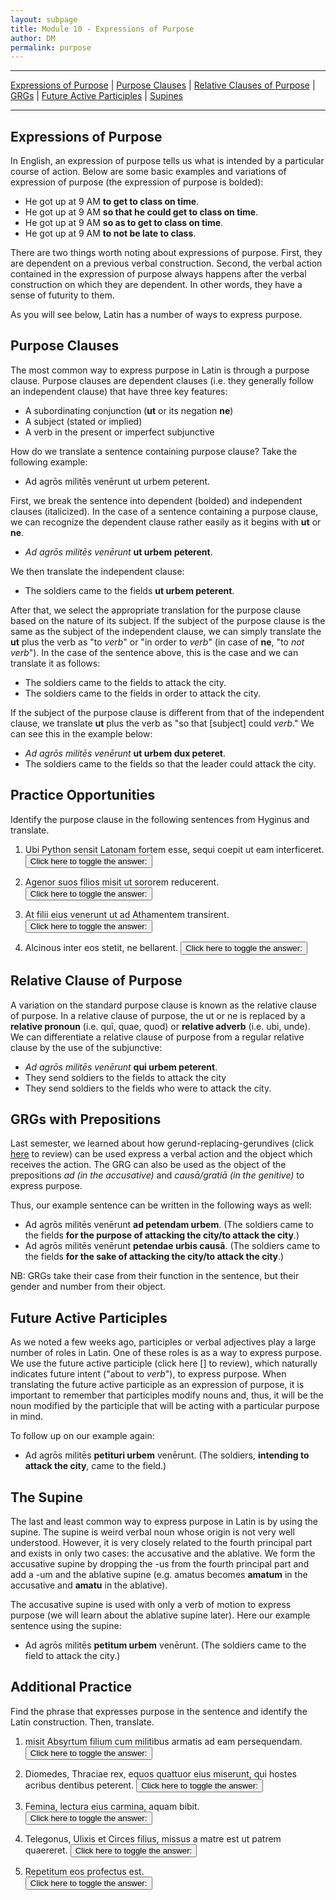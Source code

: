 ```yaml
---
layout: subpage
title: Module 10 - Expressions of Purpose
author: DM
permalink: purpose
---
```


***

[Expressions of Purpose](#expressions-of-purpose) \| [Purpose Clauses](#purpose-clauses) \| [Relative Clauses of Purpose](#relative-clauses-of-purpose) \| [GRGs](#grgs-purpose) \| [Future Active Participles](#fap-purpose) \| [Supines](#supine-accusative)

***
## Expressions of Purpose

In English, an expression of purpose tells us what is intended by a particular course of action. Below are some basic examples and variations of expression of purpose (the expression of purpose is bolded):

- He got up at 9 AM **to get to class on time**.
- He got up at 9 AM **so that he could get to class on time**.
- He got up at 9 AM **so as to get to class on time**.
- He got up at 9 AM **to not be late to class**.

There are two things worth noting about expressions of purpose. First, they are dependent on a previous verbal construction. Second, the verbal action contained in the expression of purpose always happens after the verbal construction on which they are dependent. In other words, they have a sense of futurity to them.

As you will see below, Latin has a number of ways to express purpose.  

## Purpose Clauses

The most common way to express purpose in Latin is through a purpose clause. Purpose clauses are dependent clauses (i.e. they generally follow an independent clause) that have three key features:

- A subordinating conjunction (**ut** or its negation **ne**)
- A subject (stated or implied)
- A verb in the present or imperfect subjunctive

How do we translate a sentence containing purpose clause? Take the following example:

- Ad agrōs militēs venērunt ut urbem peterent.

First, we break the sentence into dependent (bolded) and independent clauses (italicized). In the case of a sentence containing a purpose clause, we can recognize the dependent clause rather easily as it begins with **ut** or **ne**.

- *Ad agrōs militēs venērunt* **ut urbem peterent**.

We then translate the independent clause:

- The soldiers came to the fields **ut urbem peterent**.

After that, we select the appropriate translation for the purpose clause based on the nature of its subject. If the subject of the purpose clause is the same as the subject of the independent clause, we can simply translate the **ut** plus the verb as "to *verb*" or "in order to *verb*" (in case of **ne**, "to *not verb*"). In the case of the sentence above, this is the case and we can translate it as follows:

- The soldiers came to the fields to attack the city.
- The soldiers came to the fields in order to attack the city.

If the subject of the purpose clause is different from that of the independent clause, we translate **ut** plus the verb as "so that [subject] could *verb*." We can see this in the example below:

- *Ad agrōs militēs venērunt* **ut urbem dux peteret**.
- The soldiers came to the fields so that the leader could attack the city.

## Practice Opportunities

Identify the purpose clause in the following sentences from Hyginus and translate.

1. Ubi Python sensit Latonam fortem esse, sequi coepit ut eam interficeret.   
<button onclick="toggleDisplay('prac1')">Click here to toggle the answer:</button> <span style="display: none;" id="prac1">"ut eam inteficeret; When Python understood that Lato was strong, he began to follow her in order to kill her."</span>

2. Agenor suos filios misit ut sororem reducerent.   
<button onclick="toggleDisplay('prac2')">Click here to toggle the answer:</button> <span style="display: none;" id="prac2">"ut sororem reducerent; Agenor sent his own sons to bring back their sister."</span>

3. At filii eius venerunt ut ad Athamentem transirent.   
<button onclick="toggleDisplay('prac3')">Click here to toggle the answer:</button> <span style="display: none;" id="prac3">"ut ad Athamentem transirent; But his brothers came so that they could cross over to Athamas."</span>

4. Alcinous inter eos stetit, ne bellarent.
<button onclick="toggleDisplay('prac4')">Click here to toggle the answer:</button> <span style="display: none;" id="prac4">"ne bellarent; Alcinous stood between them so that they not go to war."</span>

## Relative Clause of Purpose

A variation on the standard purpose clause is known as the relative clause of purpose. In a relative clause of purpose, the ut or ne is replaced by a **relative pronoun** (i.e. quī, quae, quod) or **relative adverb** (i.e. ubi, unde). We can differentiate a relative clause of purpose from a regular relative clause by the use of the subjunctive:

- *Ad agrōs militēs venērunt* **qui urbem peterent**.
- They send soldiers to the fields to attack the city
- They send soldiers to the fields who were to attack the city.

## GRGs with Prepositions

Last semester, we learned about how gerund-replacing-gerundives (click [here](https://libatique.info/LATN101-F19/notes/4-verbal-nouns-and-adjs/#grgs-gerund-replacing-gerundives) to review) can be used express a verbal action and the object which receives the action. The GRG can also be used as the object of the prepositions *ad (in the accusative)* and *causā/gratiā (in the genitive)* to express purpose.

Thus, our example sentence can be written in the following ways as well:

- Ad agrōs militēs venērunt **ad petendam urbem**. (The soldiers came to the fields **for the purpose of attacking the city/to attack the city**.)
- Ad agrōs militēs venērunt **petendae urbis causā**. (The soldiers came to the fields **for the sake of attacking the city/to attack the city**.)

NB: GRGs take their case from their function in the sentence, but their gender and number from their object.

## Future Active Participles

As we noted a few weeks ago, participles or verbal adjectives play a large number of roles in Latin. One of these roles is as a way to express purpose. We use the future active participle (click here [] to review), which naturally indicates future intent ("about to *verb*"), to express purpose. When translating the future active participle as an expression of purpose, it is important to remember that participles modify nouns and, thus, it will be the noun modified by the participle that will be acting with a particular purpose in mind.

To follow up on our example again:

- Ad agrōs militēs **petituri urbem** venērunt. (The soldiers, **intending to attack the city**, came to the field.)

## The Supine

The last and least common way to express purpose in Latin is by using the supine. The supine is weird verbal noun whose origin is not very well understood. However, it is very closely related to the fourth principal part and exists in only two cases: the accusative and the ablative. We form the accusative supine by dropping the -us from the fourth principal part and add a -um and the ablative supine (e.g. amatus becomes **amatum** in the accusative and **amatu** in the ablative).

The accusative supine is used with only a verb of motion to express purpose (we will learn about the ablative supine later). Here our example sentence using the supine:

- Ad agrōs militēs **petitum urbem** venērunt. (The soldiers came to the field to attack the city.)

## Additional Practice

Find the phrase that expresses purpose in the sentence and identify the Latin construction. Then, translate.

1. misit Absyrtum filium cum militibus armatis ad eam persequendam.   
<button onclick="toggleDisplay('prac5')">Click here to toggle the answer:</button> <span style="display: none;" id="prac5">"ad eam persequendam; GRG with preposition; He sent Absyrtus, his son, with armed soldiers to attack her."</span>

2. Diomedes, Thraciae rex, equos quattuor eius miserunt, qui hostes acribus dentibus peterent.
<button onclick="toggleDisplay('prac6')">Click here to toggle the answer:</button> <span style="display: none;" id="prac6">"qui hostes acribus dentibus peterent; relative clause of purpose; Diomedes, the king of Thraces, sent his four horses to attack the enemies with their sharp teeth."</span>

3. Femina, lectura eius carmina, aquam bibit.
<button onclick="toggleDisplay('prac7')">Click here to toggle the answer:</button> <span style="display: none;" id="prac7">"lectura eius carmina; future active participle; The woman, about/in order to recite her song, drinks water."</span>

4. Telegonus, Ulixis et Circes filius, missus a matre est ut patrem quaereret.
<button onclick="toggleDisplay('prac8')">Click here to toggle the answer:</button> <span style="display: none;" id="prac8">"ut genitorem quaereret; purpose clause; Telegonus, the son of Odysseus and Circe, was sent by his mother to find his father."</span>

5. Repetitum eos profectus est.   
<button onclick="toggleDisplay('prac9')">Click here to toggle the answer:</button> <span style="display: none;" id="prac9">"repetitum eos; supine; He set out to find them."</span>

